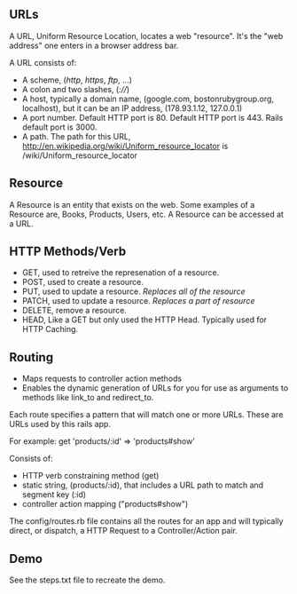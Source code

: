 
## URLs
A URL, Uniform Resource Location, locates a web "resource". It's the "web address" one enters in a browser address bar.

A URL consists of:  

* A scheme, (_http_, _https_, _ftp_, ...)
* A colon and two slashes, (_://_)
* A host, typically a domain name, (google.com, bostonrubygroup.org, localhost), but it can be an IP address, (178.93.1.12, 127.0.0.1)
* A port number. Default HTTP port is 80. Default HTTP port is 443. Rails default port is 3000.
* A path. The path for this URL, http://en.wikipedia.org/wiki/Uniform_resource_locator is /wiki/Uniform_resource_locator

## Resource
A Resource is an entity that exists on the web. Some examples of a Resource are, Books, Products, Users, etc. A Resource can be accessed at a URL.

## HTTP Methods/Verb
* GET, used to retreive the represenation of a resource.
* POST, used to create a resource.
* PUT, used to update a resource. _Replaces all of the resource_
* PATCH, used to update a resource. _Replaces a part of resource_
* DELETE, remove a resource.
* HEAD, Like a GET but only used the HTTP Head. Typically used for HTTP Caching.

## Routing
* Maps requests to controller action methods
* Enables the dynamic generation of URLs for you for use as arguments
to methods like link_to and redirect_to.


Each route specifies a pattern that will match one or more URLs. These
are URLs used by this rails app.

For example:
get 'products/:id' => 'products#show'

Consists of:    

* HTTP verb constraining method (get)
* static string, (products/:id), that includes a URL path to match and segment key (:id)
* controller action mapping ("products#show") 


The config/routes.rb file contains all the routes for an app and will typically direct, or dispatch, a HTTP Request to a Controller/Action pair.

## Demo
See the steps.txt file to recreate the demo.


